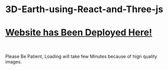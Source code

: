 # 3D-Earth-using-React-and-Three-js

<h1>
  <a href="https://sai3dearth.netlify.app/"> Website has Been Deployed Here! </a>
</h1> <br>
<p>Please Be Patient, Loading will take few Minutes because of hign quality images.</p>
